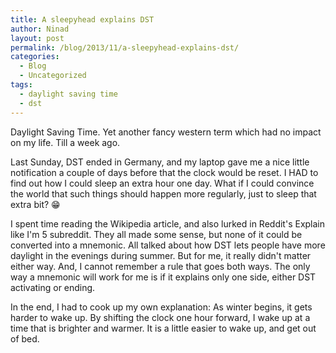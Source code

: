 ```yaml
---
title: A sleepyhead explains DST
author: Ninad
layout: post
permalink: /blog/2013/11/a-sleepyhead-explains-dst/
categories:
  - Blog
  - Uncategorized
tags:
  - daylight saving time
  - dst
---
```

Daylight Saving Time. Yet another fancy western term which had no impact on my life. Till a week ago.

Last Sunday, DST ended in Germany, and my laptop gave me a nice little notification a couple of days before that the clock would be reset. I HAD to find out how I could sleep an extra hour one day. What if I could convince the world that such things should happen more regularly, just to sleep that extra bit? :grin:

I spent time reading the Wikipedia article, and also lurked in Reddit's Explain like I'm 5 subreddit. They all made some sense, but none of it could be converted into a mnemonic. All talked about how DST lets people have more daylight in the evenings during summer. But for me, it really didn't matter either way. And, I cannot remember a rule that goes both ways. The only way a mnemonic will work for me is if it explains only one side, either DST activating or ending.

In the end, I had to cook up my own explanation: As winter begins, it gets harder to wake up. By shifting the clock one hour forward, I wake up at a time that is brighter and warmer. It is a little easier to wake up, and get out of bed.
